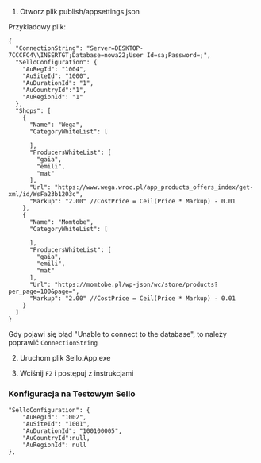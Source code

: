 1. Otworz plik publish/appsettings.json

Przykladowy plik: 
```
{
  "ConnectionString": "Server=DESKTOP-7CCCFC4\\INSERTGT;Database=nowa22;User Id=sa;Password=;",
  "SelloConfiguration": {
    "AuRegId": "1004",
    "AuSiteId": "1000",
    "AuDurationId": "1",
    "AuCountryId":"1",
    "AuRegionId": "1"
  },
  "Shops": [
    {
      "Name": "Wega",
      "CategoryWhiteList": [

      ],
      "ProducersWhiteList": [
        "gaia",
        "emili",
        "mat"
      ],
      "Url": "https://www.wega.wroc.pl/app_products_offers_index/get-xml/id/WsFa23b1203c",
      "Markup": "2.00" //CostPrice = Ceil(Price * Markup) - 0.01
    },
    {
      "Name": "Momtobe",
      "CategoryWhiteList": [

      ],
      "ProducersWhiteList": [
        "gaia",
        "emili",
        "mat"
      ],
      "Url": "https://momtobe.pl/wp-json/wc/store/products?per_page=100&page=",
      "Markup": "2.00" //CostPrice = Ceil(Price * Markup) - 0.01
    }
  ]
}
```

Gdy pojawi się błąd "Unable to connect to the database", to należy poprawić `ConnectionString`

2. Uruchom plik Sello.App.exe

3. Wciśnij `F2` i postępuj z instrukcjami


### Konfiguracja na Testowym Sello

```
"SelloConfiguration": {
	"AuRegId": "1002",
	"AuSiteId": "1001",
	"AuDurationId": "100100005",
	"AuCountryId":null,
	"AuRegionId": null
},
```